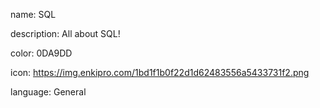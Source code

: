 name: SQL

description: All about SQL!

color: 0DA9DD

icon: https://img.enkipro.com/1bd1f1b0f22d1d62483556a5433731f2.png

language: General
